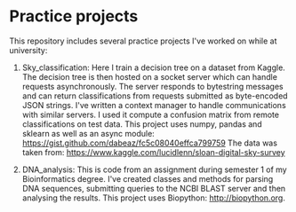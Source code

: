 # Practice projects
This repository includes several practice projects I've worked on while at university:

1. Sky_classification: Here I train a decision tree on a dataset from Kaggle. The decision tree is then hosted on a socket server which can handle requests asynchronously. The server responds to bytestring messages and can return classifications from requests submitted as byte-encoded JSON strings. I've written a context manager to handle communications with similar servers. I used it compute a confusion matrix from remote classifications on test data. 
This project uses numpy, pandas and sklearn as well as an async module: https://gist.github.com/dabeaz/fc5c08040effca799759 
The data was taken from: https://www.kaggle.com/lucidlenn/sloan-digital-sky-survey

2. DNA_analysis: This is code from an assignment during semester 1 of my Bioinformatics degree. 
I've created classes and methods for parsing DNA sequences, submitting queries to the NCBI BLAST server and then analysing the results. This project uses Biopython: http://biopython.org.

